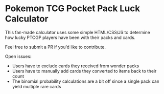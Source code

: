 # Pokemon TCG Pocket Pack Luck Calculator

This fan-made calculator uses some simple HTML/CSS/JS to determine how lucky PTCGP players have been with their packs and cards.

Feel free to submit a PR if you'd like to contribute.

Open issues:
 - Users have to exclude cards they received from wonder packs
 - Users have to manually add cards they converted to items back to their count
 - The binomial probability calculations are a bit off since a single pack can yield multiple rare cards

